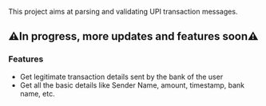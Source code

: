 This project aims at parsing and validating UPI transaction messages.  


## ⚠️In progress, more updates and features soon⚠️

### Features

- Get legitimate transaction details sent by the bank of the user
- Get all the basic details like Sender Name, amount, timestamp, bank name, etc.


